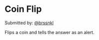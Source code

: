 # Coin Flip

Submitted by: [@brssnkl](https://twitter.com/brssnkl)

Flips a coin and tells the answer as an alert.